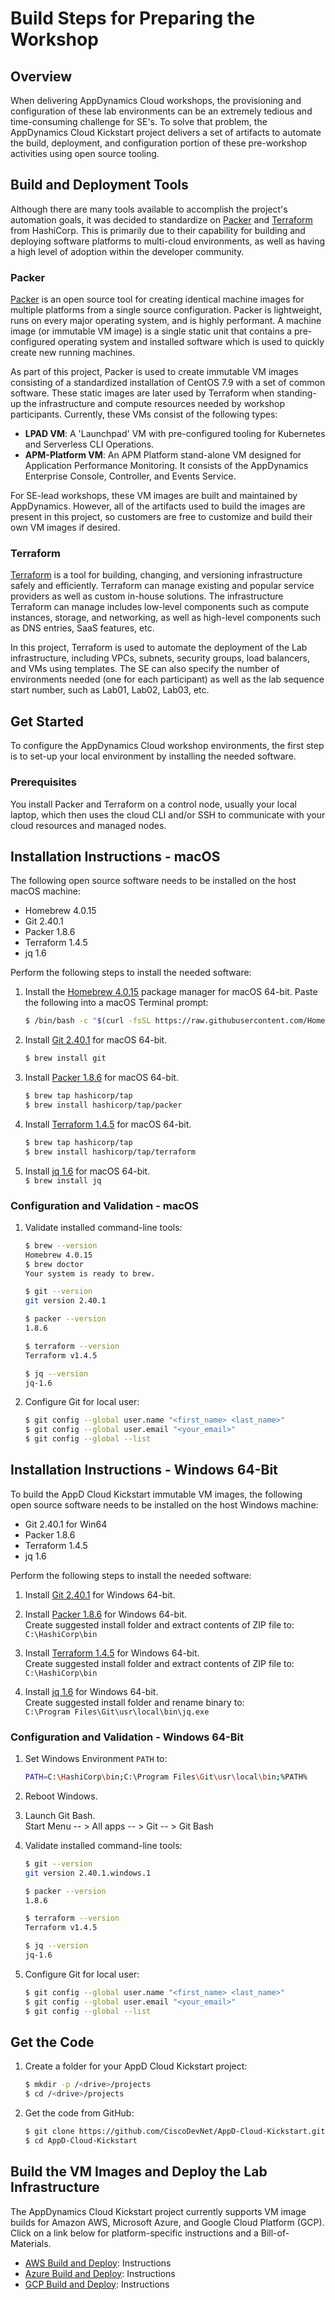 # Build Steps for Preparing the Workshop

## Overview

When delivering AppDynamics Cloud workshops, the provisioning and configuration of these lab environments 
can be an extremely tedious and time-consuming challenge for SE's. To solve that problem, the AppDynamics 
Cloud Kickstart project delivers a set of artifacts to automate the build, deployment, and configuration 
portion of these pre-workshop activities using open source tooling.

## Build and Deployment Tools

Although there are many tools available to accomplish the project's automation goals, it was decided to 
standardize on [Packer](https://www.packer.io/) and [Terraform](https://www.terraform.io/) from HashiCorp.
This is primarily due to their capability for building and deploying software platforms to multi-cloud 
environments, as well as having a high level of adoption within the developer community.

### Packer

[Packer](https://packer.io/) is an open source tool for creating identical machine images for multiple platforms
from a single source configuration. Packer is lightweight, runs on every major operating system, and is highly
performant. A machine image (or immutable VM image) is a single static unit that contains a pre-configured
operating system and installed software which is used to quickly create new running machines.  

As part of this project, Packer is used to create immutable VM images consisting of a standardized installation 
of CentOS 7.9 with a set of common software. These static images are later used by Terraform when standing-up 
the infrastructure and compute resources needed by workshop participants. Currently, these VMs consist of the 
following types:

-	__LPAD VM__: A 'Launchpad' VM with pre-configured tooling for Kubernetes and Serverless CLI Operations.
-	__APM-Platform VM__: An APM Platform stand-alone VM designed for Application Performance Monitoring. It consists of the AppDynamics Enterprise Console, Controller, and Events Service.

For SE-lead workshops, these VM images are built and maintained by AppDynamics. However, all of the artifacts 
used to build the images are present in this project, so customers are free to customize and build their own VM
images if desired.  

### Terraform

[Terraform](https://terraform.io/) is a tool for building, changing, and versioning infrastructure safely and
efficiently. Terraform can manage existing and popular service providers as well as custom in-house solutions.
The infrastructure Terraform can manage includes low-level components such as compute instances, storage, and
networking, as well as high-level components such as DNS entries, SaaS features, etc.  

In this project, Terraform is used to automate the deployment of the Lab infrastructure, including VPCs, subnets, 
security groups, load balancers, and VMs using templates. The SE can also specify the number of environments 
needed (one for each participant) as well as the lab sequence start number, such as Lab01, Lab02, Lab03, etc.

## Get Started

To configure the AppDynamics Cloud workshop environments, the first step is to set-up your local environment 
by installing the needed software.

### Prerequisites
You install Packer and Terraform on a control node, usually your local laptop, which then uses the cloud CLI and/or
SSH to communicate with your cloud resources and managed nodes.

## Installation Instructions - macOS

The following open source software needs to be installed on the host macOS machine:

-	Homebrew 4.0.15
-	Git 2.40.1
-	Packer 1.8.6
-	Terraform 1.4.5
-	jq 1.6

Perform the following steps to install the needed software:

1.	Install the [Homebrew 4.0.15](https://brew.sh/) package manager for macOS 64-bit. Paste the following into a macOS Terminal prompt:  
    ```bash
    $ /bin/bash -c "$(curl -fsSL https://raw.githubusercontent.com/Homebrew/install/master/install.sh)"
    ```

2.	Install [Git 2.40.1](https://git-scm.com/downloads) for macOS 64-bit.  
    ```bash
    $ brew install git
    ```

3.	Install [Packer 1.8.6](https://www.packer.io/downloads.html) for macOS 64-bit.  
    ```bash
    $ brew tap hashicorp/tap
    $ brew install hashicorp/tap/packer
    ```

4.	Install [Terraform 1.4.5](https://www.terraform.io/downloads.html) for macOS 64-bit.  
    ```bash
    $ brew tap hashicorp/tap
    $ brew install hashicorp/tap/terraform
    ```

5.	Install [jq 1.6](https://stedolan.github.io/jq/) for macOS 64-bit.  
    `$ brew install jq`  

### Configuration and Validation - macOS

1.	Validate installed command-line tools:

    ```bash
    $ brew --version
    Homebrew 4.0.15
    $ brew doctor
    Your system is ready to brew.

    $ git --version
    git version 2.40.1

    $ packer --version
    1.8.6

    $ terraform --version
    Terraform v1.4.5

    $ jq --version
    jq-1.6
    ```

2.	Configure Git for local user:

    ```bash
    $ git config --global user.name "<first_name> <last_name>"
    $ git config --global user.email "<your_email>"
    $ git config --global --list
    ```

## Installation Instructions - Windows 64-Bit

To build the AppD Cloud Kickstart immutable VM images, the following open source software needs to be installed on the host Windows machine:

-	Git 2.40.1 for Win64
-	Packer 1.8.6
-	Terraform 1.4.5
-	jq 1.6

Perform the following steps to install the needed software:

1.	Install [Git 2.40.1](https://github.com/git-for-windows/git/releases/download/v2.40.1.windows.1/Git-2.40.1-64-bit.exe) for Windows 64-bit.

2.	Install [Packer 1.8.6](https://releases.hashicorp.com/packer/1.8.6/packer_1.8.6_windows_amd64.zip) for Windows 64-bit.  
    Create suggested install folder and extract contents of ZIP file to:  
    `C:\HashiCorp\bin`  

3.	Install [Terraform 1.4.5](https://releases.hashicorp.com/terraform/1.4.5/terraform_1.4.5_windows_amd64.zip) for Windows 64-bit.  
    Create suggested install folder and extract contents of ZIP file to:  
    `C:\HashiCorp\bin`  

4.	Install [jq 1.6](https://github.com/stedolan/jq/releases/download/jq-1.6/jq-win64.exe) for Windows 64-bit.  
    Create suggested install folder and rename binary to:  
    `C:\Program Files\Git\usr\local\bin\jq.exe`

### Configuration and Validation - Windows 64-Bit

1.	Set Windows Environment `PATH` to:

    ```bash
    PATH=C:\HashiCorp\bin;C:\Program Files\Git\usr\local\bin;%PATH%
    ```

2.	Reboot Windows.

3.	Launch Git Bash.  
    Start Menu -- > All apps -- > Git -- > Git Bash

4.	Validate installed command-line tools:

    ```bash
    $ git --version
    git version 2.40.1.windows.1

    $ packer --version
    1.8.6

    $ terraform --version
    Terraform v1.4.5

    $ jq --version
    jq-1.6
    ```

5.	Configure Git for local user:

    ```bash
    $ git config --global user.name "<first_name> <last_name>"
    $ git config --global user.email "<your_email>"
    $ git config --global --list
    ```

## Get the Code

1.	Create a folder for your AppD Cloud Kickstart project:

    ```bash
    $ mkdir -p /<drive>/projects
    $ cd /<drive>/projects
    ```

2.	Get the code from GitHub:

    ```bash
    $ git clone https://github.com/CiscoDevNet/AppD-Cloud-Kickstart.git
    $ cd AppD-Cloud-Kickstart
    ```

## Build the VM Images and Deploy the Lab Infrastructure

The AppDynamics Cloud Kickstart project currently supports VM image builds for Amazon AWS, Microsoft Azure, 
and Google Cloud Platform (GCP). Click on a link below for platform-specific instructions and a Bill-of-Materials.

-	[AWS Build and Deploy](AWS_VM_BUILD_INSTRUCTIONS.md): Instructions
-	[Azure Build and Deploy](AZURE_VM_BUILD_INSTRUCTIONS.md): Instructions
-	[GCP Build and Deploy](GCP_VM_BUILD_INSTRUCTIONS.md): Instructions
